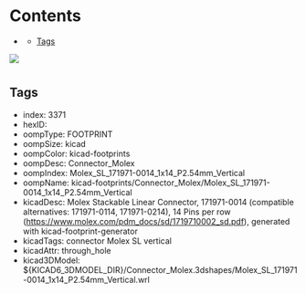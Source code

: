 



Contents
========

* [](#)
	* [Tags](#tags)
  
![][im]
# 

## Tags

- index: 3371
- hexID: 
- oompType: FOOTPRINT
- oompSize: kicad
- oompColor: kicad-footprints
- oompDesc: Connector_Molex
- oompIndex: Molex_SL_171971-0014_1x14_P2.54mm_Vertical
- oompName: kicad-footprints/Connector_Molex/Molex_SL_171971-0014_1x14_P2.54mm_Vertical
- kicadDesc: Molex Stackable Linear Connector, 171971-0014 (compatible alternatives: 171971-0114, 171971-0214), 14 Pins per row (https://www.molex.com/pdm_docs/sd/1719710002_sd.pdf), generated with kicad-footprint-generator
- kicadTags: connector Molex SL vertical
- kicadAttr: through_hole
- kicad3DModel: ${KICAD6_3DMODEL_DIR}/Connector_Molex.3dshapes/Molex_SL_171971-0014_1x14_P2.54mm_Vertical.wrl



[im]: image.png
